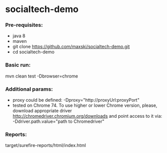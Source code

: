 # socialtech-demo

### Pre-requisites:
* java 8
* maven
* git clone https://github.com/maxski/socialtech-demo.git
* cd socialtech-demo

### Basic run: 
mvn clean test -Dbrowser=chrome

### Additional params:
 * proxy could be defined: -Dproxy="http://proxyUrl:proxyPort"
 * tested on Chrome 74. To use higher or lower Chrome version, please, download appropriate driver http://chromedriver.chromium.org/downloads and point access to it via: -Ddriver.path.value="path to Chromedriver"
 
### Reports: 
target/surefire-reports/html/index.html
